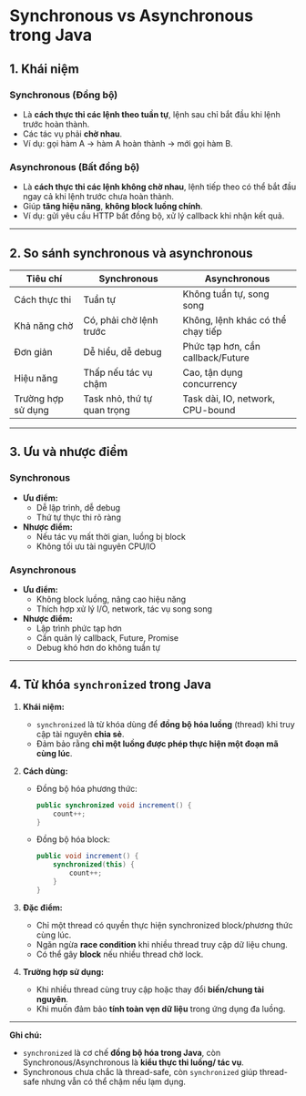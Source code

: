 # Synchronous vs Asynchronous trong Java

## 1. Khái niệm

### Synchronous (Đồng bộ)
- Là **cách thực thi các lệnh theo tuần tự**, lệnh sau chỉ bắt đầu khi lệnh trước hoàn thành.  
- Các tác vụ phải **chờ nhau**.  
- Ví dụ: gọi hàm A → hàm A hoàn thành → mới gọi hàm B.

### Asynchronous (Bất đồng bộ)
- Là **cách thực thi các lệnh không chờ nhau**, lệnh tiếp theo có thể bắt đầu ngay cả khi lệnh trước chưa hoàn thành.  
- Giúp **tăng hiệu năng**, **không block luồng chính**.  
- Ví dụ: gửi yêu cầu HTTP bất đồng bộ, xử lý callback khi nhận kết quả.

---

## 2. So sánh synchronous và asynchronous

| Tiêu chí                  | Synchronous               | Asynchronous                     |
|---------------------------|--------------------------|----------------------------------|
| Cách thực thi             | Tuần tự                  | Không tuần tự, song song         |
| Khả năng chờ              | Có, phải chờ lệnh trước  | Không, lệnh khác có thể chạy tiếp|
| Đơn giản                 | Dễ hiểu, dễ debug         | Phức tạp hơn, cần callback/Future|
| Hiệu năng                | Thấp nếu tác vụ chậm      | Cao, tận dụng concurrency        |
| Trường hợp sử dụng        | Task nhỏ, thứ tự quan trọng | Task dài, IO, network, CPU-bound|

---

## 3. Ưu và nhược điểm

### Synchronous
- **Ưu điểm:**  
  - Dễ lập trình, dễ debug  
  - Thứ tự thực thi rõ ràng
- **Nhược điểm:**  
  - Nếu tác vụ mất thời gian, luồng bị block  
  - Không tối ưu tài nguyên CPU/IO

### Asynchronous
- **Ưu điểm:**  
  - Không block luồng, nâng cao hiệu năng  
  - Thích hợp xử lý I/O, network, tác vụ song song
- **Nhược điểm:**  
  - Lập trình phức tạp hơn  
  - Cần quản lý callback, Future, Promise  
  - Debug khó hơn do không tuần tự

---

## 4. Từ khóa `synchronized` trong Java

1. **Khái niệm:**
   - `synchronized` là từ khóa dùng để **đồng bộ hóa luồng** (thread) khi truy cập tài nguyên **chia sẻ**.  
   - Đảm bảo rằng **chỉ một luồng được phép thực hiện một đoạn mã cùng lúc**.

2. **Cách dùng:**
   - Đồng bộ hóa phương thức:
     ```java
     public synchronized void increment() {
         count++;
     }
     ```
   - Đồng bộ hóa block:
     ```java
     public void increment() {
         synchronized(this) {
             count++;
         }
     }
     ```

3. **Đặc điểm:**
   - Chỉ một thread có quyền thực hiện synchronized block/phương thức cùng lúc.  
   - Ngăn ngừa **race condition** khi nhiều thread truy cập dữ liệu chung.  
   - Có thể gây **block** nếu nhiều thread chờ lock.

4. **Trường hợp sử dụng:**
   - Khi nhiều thread cùng truy cập hoặc thay đổi **biến/chung tài nguyên**.  
   - Khi muốn đảm bảo **tính toàn vẹn dữ liệu** trong ứng dụng đa luồng.

---

**Ghi chú:**
- `synchronized` là cơ chế **đồng bộ hóa trong Java**, còn Synchronous/Asynchronous là **kiểu thực thi luồng/ tác vụ**.  
- Synchronous chưa chắc là thread-safe, còn `synchronized` giúp thread-safe nhưng vẫn có thể chậm nếu lạm dụng.
